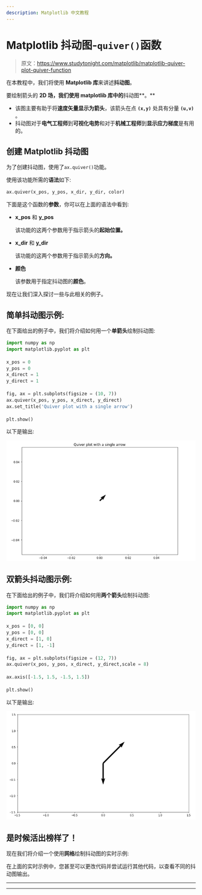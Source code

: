 ```yaml
---
description: Matplotlib 中文教程
---
```


# Matplotlib 抖动图-`quiver()`函数

> 原文：<https://www.studytonight.com/matplotlib/matplotlib-quiver-plot-quiver-function>

在本教程中，我们将使用 **Matplotlib 库**来讲述**抖动图**。

要绘制箭头的 **2D 场，我们使用 matplotlib 库中的**抖动图**。**

*   该图主要有助于将**速度矢量显示为箭头**，该箭头在点 **`(x,y)`** 处具有分量 **`(u,v)`** 。
*   抖动图对于**电气工程师**到**可视化电势**和对于**机械工程师**到**显示应力梯度**是有用的。

## 创建 Matplotlib 抖动图

为了创建抖动图，使用了`ax.quiver()`功能。

使用该功能所需的**语法**如下:

```py
ax.quiver(x_pos, y_pos, x_dir, y_dir, color) 
```

下面是这个函数的**参数**，你可以在上面的语法中看到:

*   **x_pos** 和 **y_pos**

    该功能的这两个参数用于指示箭头的**起始位置。**

*   **x_dir** 和 **y_dir**

    该功能的这两个参数用于指示箭头的**方向。**

*   **颜色**

    该参数用于指定抖动图的**颜色**。

现在让我们深入探讨一些与此相关的例子。

## 简单抖动图示例:

在下面给出的例子中，我们将介绍如何用一个**单箭头**绘制抖动图:

```py
import numpy as np 
import matplotlib.pyplot as plt 

x_pos = 0
y_pos = 0
x_direct = 1
y_direct = 1

fig, ax = plt.subplots(figsize = (10, 7)) 
ax.quiver(x_pos, y_pos, x_direct, y_direct) 
ax.set_title('Quiver plot with a single arrow') 

plt.show() 
```

以下是输出:

**![single arrow quiver plot matplotlib example](img/4a1e3340638daf7807e5cdc1406f3be6.png)**

## 双箭头抖动图示例:

在下面给出的例子中，我们将介绍如何用**两个箭头**绘制抖动图:

```py
import numpy as np 
import matplotlib.pyplot as plt 

x_pos = [0, 0] 
y_pos = [0, 0] 
x_direct = [1, 0] 
y_direct = [1, -1] 

fig, ax = plt.subplots(figsize = (12, 7)) 
ax.quiver(x_pos, y_pos, x_direct, y_direct,scale = 8) 

ax.axis([-1.5, 1.5, -1.5, 1.5]) 

plt.show() 
```

以下是输出:

![two arrow quiver plot matplotlib example](img/41c40151396b2993c803bb923c173e90.png)

## 是时候活出榜样了！

现在我们将介绍一个使用**网格**绘制抖动图的实时示例:

在上面的实时示例中，您甚至可以更改代码并尝试运行其他代码，以查看不同的抖动图输出。

* * *

* * *